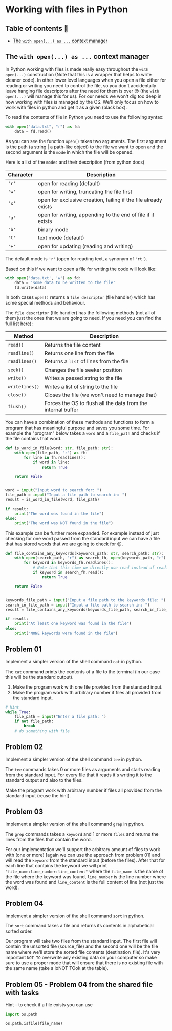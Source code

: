 # Working with files in Python

## Table of contents 📜

- [The `with open(...) as ...` context manager](#the-with-open-as--context-manager)

## The `with open(...) as ...` context manager

In Python working with files is made really easy throughout the `with open(...)` construction (Note that this is a
wrapper that helps to write cleaner code). In other lower level languages when you open a file either for reading or
writing you need to control the file, so you don't accidentally leave hanging file descriptors after the need for them
is over 😒 (the `with open(...)` will manage this for us). For our needs we won't dig too deep in how working with files
is managed by the OS. We'll only focus on how to work with files in python and get it as a given (black box).

To read the contents of file in Python you need to use the following syntax:

```python
with open("data.txt", "r") as fd:
    data = fd.read()
```

As you can see the function `open()` takes two arguments. The first argument is the path (a string | a path-like object)
to the file we want to open and the second argument is the `mode` in which the file will be opened.

Here is a list of the `modes` and their description (from python docs)

|Character | Description |
|----------|-------------|
|`'r'`     | open for reading (default)|
|`'w'`     | open for writing, truncating the file first|
|`'x'`     | open for exclusive creation, failing if the file already exists|
|`'a'`     | open for writing, appending to the end of file if it exists|
|`'b'`     | binary mode|
|`'t'`     | text mode (default)|
|`'+'`     | open for updating (reading and writing)|

The default mode is `'r'` (open for reading text, a synonym of `'rt'`).

Based on this if we want to open a file for writing the code will look like:

```python
with open('data.txt', 'w') as fd:
    data = 'some data to be written to the file'
    fd.write(data)
```

In both cases `open()` returns a `file descriptor` (file handler) which has some special methods and behaviour.

The `file descriptor` (file handler) has the following methods (not all of them just the ones that we are going to need.
If you need you can find the full list [here](https://www.w3schools.com/python/python_ref_file.asp)):

|Method |Description |
|-------|------------|
|`read()` | Returns the file content |
|`readline()` | Returns one line from the file |
|`readlines()` | Returns a `list` of lines from the file |
|`seek()` | Changes the file seeker position |
|`write()` | Writes a passed string to the file |
|`writelines()` | Writes a list of string to the file |
|`close()` | Closes the file (we won't need to manage that) |
|`flush()` | Forces the OS to flush all the data from the internal buffer |

You can have a combination of these methods and functions to form a program that has meaningful purpose and saves you
some time. For example the "program" below takes a `word` and a `file_path` and checks if the file contains that word.

```python
def is_word_in_file(word: str, file_path: str):
    with open(file_path, "r") as fh:
        for line in fh.readlines():
            if word in line:
                return True

    return False


word = input("Input word to search for: ")
file_path = input("Input a file path to search in: ")
result = is_word_in_file(word, file_path)

if result:
    print("The word was found in the file")
else:
    print("The word was NOT found in the file")
```

This example can be further more expanded. For example instead of just checking for one word passed from the standard
input we can have a file that has stored words that we are going to check for 😉.

```python
def file_contains_any_keywords(keywords_path: str, search_path: str):
    with open(search_path, "r") as search_fh, open(keywords_path, "r") as keywords_fh:
        for keyword in keywords_fh.readlines():
            # Note that this time we directly use read instead of reading line by line
            if keyword in search_fh.read():
                return True

    return False


keywords_file_path = input("Input a file path to the keywords file: ")
search_in_file_path = input("Input a file path to search in: ")
result = file_contains_any_keywords(keywords_file_path, search_in_file_path)

if result:
    print("At least one keyword was found in the file")
else:
    print("NONE keywords were found in the file")
```

## Problem 01

Implement a simpler version of the shell command `cat` in python.

The `cat` command prints the contents of a file to the terminal (in our case this will be the standard output).

1. Make the program work with one file provided from the standard input.
2. Make the program work with arbitrary number if files all provided from the standard input.

```python
# Hint
while True:
    file_path = input("Enter a file path: ")
    if not file_path:
        break
    # do something with file
```

## Problem 02

Implement a simpler version of the shell command `tee` in python.

The `tee` commands takes 0 or more files as arguments and starts reading from the standard input. For every file that it
reads it's writing it to the standard output and also to the files.

Make the program work with arbitrary number if files all provided from the standard input (reuse the hint).

## Problem 03

Implement a simpler version of the shell command `grep` in python.

The `grep` commands takes a `keyword` and 1 or more `files` and returns the lines from the files that contain the word.

For our implementation we'll support the arbitrary amount of files to work with (one or
more) [again we can use the approach from problem 01] and will read the `keyword` from the standard input (before the
files). After that for each line that contains the keyword we will print
`"file_name:line_number:line_content"` where the `file_name` is the name of the file where the keyword was
found, `line_number` is the line number where the word was found and `line_content` is the full content of line (not
just the word).

## Problem 04

Implement a simpler version of the shell command `sort` in python.

The `sort` command takes a file and returns its contents in alphabetical sorted order.

Our program will take two files from the standard input. The first file will contain the unsorted file (source_file) and
the second one will be the file name where we'll store the sorted file contents (destination_file). It's very important
`NOT TO` overwrite any existing data on your computer so make sure to use a proper mode that will ensure that there is
no existing file with the same name (take a loNOT TOok at the table).

## Problem 05 - Problem 04 from the shared file with tasks

Hint - to check if a file exists you can use

```python
import os.path

os.path.isfile(file_name) 
```
